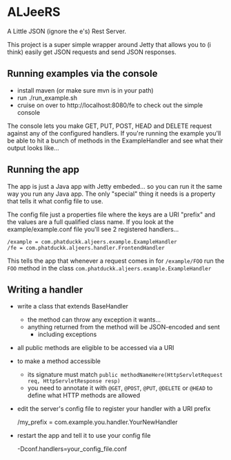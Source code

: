 # ALJeeRS

A Little JSON (ignore the e's) Rest Server.

This project is a super simple wrapper around Jetty that allows you to (i think) easily get JSON requests and send JSON responses.


## Running examples via the console

* install maven (or make sure mvn is in your path)
* run ./run_example.sh
* cruise on over to http://localhost:8080/fe to check out the simple console

The console lets you make GET, PUT, POST, HEAD and DELETE request against any of the configured handlers. If you're running the example
you'll be able to hit a bunch of methods in the ExampleHandler and see what their output looks like...

## Running the app

The app is just a Java app with Jetty embeded... so you can run it the same way you run any Java app.
The only "special" thing it needs is a property that tells it what config file to use.

The config file just a properties file where the keys are a URI "prefix" and the values are a full qualified class name.
If you look at the example/example.conf file you'll see 2 registered handlers...

    /example = com.phatduckk.aljeers.example.ExampleHandler
    /fe = com.phatduckk.aljeers.handler.FrontendHandler

This tells the app that whenever a request comes in for `/example/FOO` run the `FOO` method in the class `com.phatduckk.aljeers.example.ExampleHandler`

## Writing a handler

* write a class that extends BaseHandler
    * the method can throw any exception it wants...
    * anything returned from the method will be JSON-encoded and sent
        * including exceptions
* all public methods are eligible to be accessed via a URI
* to make a method accessible
    * its signature must match `public methodNameHere(HttpServletRequest req, HttpServletResponse resp)`
    * you need to annotate it with `@GET`, `@POST`, `@PUT`, `@DELETE` or `@HEAD` to define what HTTP methods are allowed
* edit the server's config file to register your handler with a URI prefix

    /my_prefix = com.example.you.handler.YourNewHandler

* restart the app and tell it to use your config file

    -Dconf.handlers=your_config_file.conf
